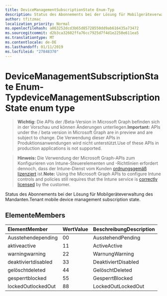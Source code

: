 ```yaml
---
title: DeviceManagementSubscriptionState Enum-Typ
description: Status des Abonnements bei der Lösung für Mobilgeräteverwaltung des Mandanten.
author: tfitzmac
localization_priority: Normal
ms.openlocfilehash: a063252dcd3b65d85728550dd9ab616435a73472
ms.sourcegitcommit: d2b3ca32602ffa76cc7925d7f4d1e2258e611ea5
ms.translationtype: MT
ms.contentlocale: de-DE
ms.lasthandoff: 01/11/2019
ms.locfileid: "27848370"
---
```

# <a name="devicemanagementsubscriptionstate-enum-type"></a><span data-ttu-id="d1a1c-103">DeviceManagementSubscriptionState Enum-Typ</span><span class="sxs-lookup"><span data-stu-id="d1a1c-103">deviceManagementSubscriptionState enum type</span></span>

> <span data-ttu-id="d1a1c-104">**Wichtig:** Die APIs der /Beta-Version in Microsoft Graph befinden sich in der Vorschau und können Änderungen unterliegen.</span><span class="sxs-lookup"><span data-stu-id="d1a1c-104">**Important:** APIs under the / beta version in Microsoft Graph are in preview and are subject to change.</span></span> <span data-ttu-id="d1a1c-105">Die Verwendung dieser APIs in Produktionsanwendungen wird nicht unterstützt.</span><span class="sxs-lookup"><span data-stu-id="d1a1c-105">Use of these APIs in production applications is not supported.</span></span>

> <span data-ttu-id="d1a1c-106">**Hinweis:** Die Verwendung der Microsoft Graph-APIs zum Konfigurieren von Intune-Steuerelementen und -Richtlinien erfordert dennoch, dass der Intune-Dienst vom Kunden [ordnungsgemäß lizenziert](https://go.microsoft.com/fwlink/?linkid=839381) ist.</span><span class="sxs-lookup"><span data-stu-id="d1a1c-106">**Note:** Using the Microsoft Graph APIs to configure Intune controls and policies still requires that the Intune service is [correctly licensed](https://go.microsoft.com/fwlink/?linkid=839381) by the customer.</span></span>

<span data-ttu-id="d1a1c-107">Status des Abonnements bei der Lösung für Mobilgeräteverwaltung des Mandanten.</span><span class="sxs-lookup"><span data-stu-id="d1a1c-107">Tenant mobile device management subscription state.</span></span>
## <a name="members"></a><span data-ttu-id="d1a1c-108">Elemente</span><span class="sxs-lookup"><span data-stu-id="d1a1c-108">Members</span></span>
|<span data-ttu-id="d1a1c-109">Element</span><span class="sxs-lookup"><span data-stu-id="d1a1c-109">Member</span></span>|<span data-ttu-id="d1a1c-110">Wert</span><span class="sxs-lookup"><span data-stu-id="d1a1c-110">Value</span></span>|<span data-ttu-id="d1a1c-111">Beschreibung</span><span class="sxs-lookup"><span data-stu-id="d1a1c-111">Description</span></span>|
|:---|:---|:---|
|<span data-ttu-id="d1a1c-112">Ausstehende</span><span class="sxs-lookup"><span data-stu-id="d1a1c-112">pending</span></span>|<span data-ttu-id="d1a1c-113">0</span><span class="sxs-lookup"><span data-stu-id="d1a1c-113">0</span></span>|<span data-ttu-id="d1a1c-114">Ausstehend</span><span class="sxs-lookup"><span data-stu-id="d1a1c-114">Pending</span></span>|
|<span data-ttu-id="d1a1c-115">aktive</span><span class="sxs-lookup"><span data-stu-id="d1a1c-115">active</span></span>|<span data-ttu-id="d1a1c-116">1</span><span class="sxs-lookup"><span data-stu-id="d1a1c-116">1</span></span>|<span data-ttu-id="d1a1c-117">Active</span><span class="sxs-lookup"><span data-stu-id="d1a1c-117">Active</span></span>|
|<span data-ttu-id="d1a1c-118">warning</span><span class="sxs-lookup"><span data-stu-id="d1a1c-118">warning</span></span>|<span data-ttu-id="d1a1c-119">2</span><span class="sxs-lookup"><span data-stu-id="d1a1c-119">2</span></span>|<span data-ttu-id="d1a1c-120">Warnung</span><span class="sxs-lookup"><span data-stu-id="d1a1c-120">Warning</span></span>|
|<span data-ttu-id="d1a1c-121">deaktiviert</span><span class="sxs-lookup"><span data-stu-id="d1a1c-121">disabled</span></span>|<span data-ttu-id="d1a1c-122">3</span><span class="sxs-lookup"><span data-stu-id="d1a1c-122">3</span></span>|<span data-ttu-id="d1a1c-123">Deaktiviert</span><span class="sxs-lookup"><span data-stu-id="d1a1c-123">Disabled</span></span>|
|<span data-ttu-id="d1a1c-124">gelöscht</span><span class="sxs-lookup"><span data-stu-id="d1a1c-124">deleted</span></span>|<span data-ttu-id="d1a1c-125">4</span><span class="sxs-lookup"><span data-stu-id="d1a1c-125">4</span></span>|<span data-ttu-id="d1a1c-126">Gelöscht</span><span class="sxs-lookup"><span data-stu-id="d1a1c-126">Deleted</span></span>|
|<span data-ttu-id="d1a1c-127">gesperrt</span><span class="sxs-lookup"><span data-stu-id="d1a1c-127">blocked</span></span>|<span data-ttu-id="d1a1c-128">5</span><span class="sxs-lookup"><span data-stu-id="d1a1c-128">5</span></span>|<span data-ttu-id="d1a1c-129">Gesperrt</span><span class="sxs-lookup"><span data-stu-id="d1a1c-129">Blocked</span></span>|
|<span data-ttu-id="d1a1c-130">lockedOut</span><span class="sxs-lookup"><span data-stu-id="d1a1c-130">lockedOut</span></span>|<span data-ttu-id="d1a1c-131">8</span><span class="sxs-lookup"><span data-stu-id="d1a1c-131">8</span></span>|<span data-ttu-id="d1a1c-132">LockedOut</span><span class="sxs-lookup"><span data-stu-id="d1a1c-132">LockedOut</span></span>|





